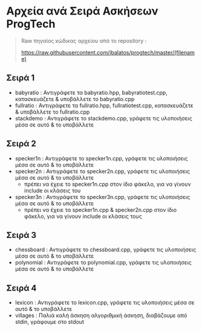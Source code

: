 # Αρχεία ανά Σειρά Ασκήσεων ProgTech

> Raw πηγαίος κώδικας αρχείου από το repository :
> 
> https://raw.githubusercontent.com/jbalatos/progtech/master/(filename)

## Σειρά 1
- babyratio : Αντιγράφετε τα babyratio.hpp,  babyratiotest.cpp,  κατασκευάζετε & υποβάλλετε το babyratio.cpp
- fullratio : Αντιγράφετε τα fullratio.hpp,  fullratiotest.cpp,  κατασκευάζετε & υποβάλλετε το fullratio.cpp
- stackdemo : Αντιγράφετε το stackdemo.cpp,  γράφετε τις υλοποιήσεις μέσα σε αυτό & το υποβάλλετε

## Σειρά 2
- specker1n : Αντιγράφετε το specker1n.cpp,  γράφετε τις υλοποιήσεις μέσα σε αυτό & το υποβάλλετε
- specker2n : Αντιγράφετε το specker2n.cpp,  γράφετε τις υλοποιήσεις μέσα σε αυτό & το υποβάλλετε
  - πρέπει να έχειε το specker1n.cpp στον ίδιο φάκελο,  για να γίνουν include οι κλάσεις του
- specker3n : Αντιγράφετε το specker3n.cpp,  γράφετε τις υλοποιήσεις μέσα σε αυτό & το υποβάλλετε
  - πρέπει να έχειε τα specker1n.cpp & specker2n.cpp στον ίδιο φάκελο,  για να γίνουν include οι κλάσεις τους

## Σειρά 3
- chessboard : Αντιγράφετε το chessboard.cpp,  γράφετε τις υλοποιήσεις μέσα σε αυτό & το υποβάλλετε
- polynomial : Αντιγράφετε το polynomial.cpp,  γράφετε τις υλοποιήσεις μέσα σε αυτό & το υποβάλλετε

## Σειρά 4
- lexicon : Αντιγράφετε το lexicon.cpp,  γράφετε τις υλοποιήσεις μέσα σε αυτό & το υποβάλλετε
- villages : Παλιά καλή άσκηση αλγοριθμική άσκηση,  διαβάζουμε από stdin,  γράφουμε στο stdout
